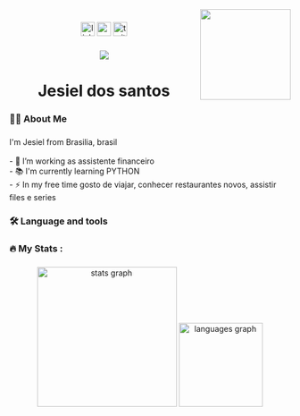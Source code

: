 <img align="right" height="162" src="https://s5.static.brasilescola.uol.com.br/be/2024/10/diferentes-modelos-representando-a-evolucao-do-computador.jpg"  />

###

<div align="center">
  <img src="https://img.shields.io/static/v1?message=LinkedIn&logo=linkedin&label=&color=0077B5&logoColor=white&labelColor=&style=for-the-badge" height="25" alt="linkedin logo"  />
  <img src="https://img.shields.io/static/v1?message=Youtube&logo=youtube&label=&color=FF0000&logoColor=white&labelColor=&style=for-the-badge" height="25" alt="youtube logo"  />
  <img src="https://img.shields.io/static/v1?message=Twitter&logo=twitter&label=&color=1DA1F2&logoColor=white&labelColor=&style=for-the-badge" height="25" alt="twitter logo"  />
</div>

###

<div align="center">
  <img src="https://visitor-badge.laobi.icu/badge?page_id=jesieldossantos.jesieldossantos&"  />
</div>

###

<h1 align="center">Jesiel dos santos</h1>

###

<h3 align="left">👩‍💻  About Me</h3>

###

<p align="left">I'm Jesiel from Brasilia, brasil<br><br>- 🔭 I’m working as assistente financeiro<br>- 📚 I'm currently learning PYTHON<br>- ⚡ In my free time  gosto de viajar, conhecer restaurantes novos, assistir files e series</p>

###

<h3 align="left">🛠 Language and tools</h3>

###

<div align="left">
</div>

###

<h3 align="left">🔥   My Stats :</h3>

###

<div align="center">
  <img src="https://github-readme-stats.vercel.app/api?username=jesieldossantos&hide_title=false&hide_rank=false&show_icons=true&include_all_commits=true&count_private=true&disable_animations=false&theme=dracula&locale=en&hide_border=false&order=1" height="250" alt="stats graph"  />
  <img src="https://github-readme-stats.vercel.app/api/top-langs?username=jesieldossantos&locale=en&hide_title=false&layout=compact&card_width=320&langs_count=5&theme=dracula&hide_border=false&order=2" height="150" alt="languages graph"  />
</div>

###
